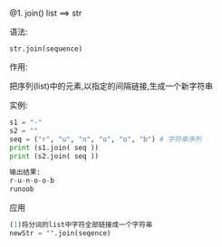 @1. join()  list ==> str

语法:

```
str.join(sequence)
```

作用:

把序列(list)中的元素,以指定的间隔链接,生成一个新字符串

实例:

```python
s1 = "-"
s2 = ""
seq = ("r", "u", "n", "o", "o", "b") # 字符串序列
print (s1.join( seq )) 
print (s2.join( seq ))

输出结果:
r-u-n-o-o-b
runoob
```

应用

```python
(1)将分词的list中字符全部链接成一个字符串
newStr = "".join(seqence)
```

